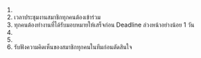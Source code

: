 1.
2. เวลาประชุมงานสมาชิกทุกคนต้องเข้าร่วม
3. ทุกคนต้องทำงานที่ได้รับมอบหมายให้เสร็จก่อน Deadline ล่วงหน้าอย่างน้อย 1 วัน
4. 
5. 
6. รับฟังความคิดเห็นของสมาชิกทุกคนในทีมก่อนตัดสินใจ
